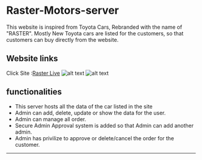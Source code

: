 # Raster-Motors-server

This website is inspired from Toyota Cars, Rebranded with the name of "RASTER". Mostly New Toyota cars are listed for the customers, so that customers can buy directly from the website. 

## Website links
Click Site :[Raster Live](https://raster-auth.web.app/)
![alt text](https://i.ibb.co/tY6SjDX/Fire-Shot-Capture-010-React-App-localhost.png)
![alt text](https://i.ibb.co/g4j1L4f/Fire-Shot-Capture-009-React-App-raster-auth-web-app.png)


## functionalities

* This server hosts all the data of the car listed in the site
* Admin can add, delete, update or show the data for the user.
* Admin can manage all order.
* Secure Admin Approval system is added so that Admin can add another admin.
* Admin has privilize to approve or delete/cancel the order for the customer. 



-----------------------------------------------------------------------------------------------------------------